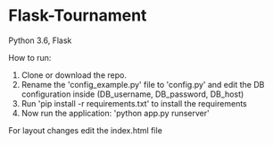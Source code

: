 # Flask-Tournament
Python 3.6, Flask

How to run:
  1. Clone or download the repo.
  2. Rename the 'config_example.py' file to 'config.py' and edit the DB configuration inside (DB_username, DB_password, DB_host)
  3. Run 'pip install -r requirements.txt' to install the requirements
  4. Now run the application: 'python app.py runserver'
  
For layout changes edit the index.html file
